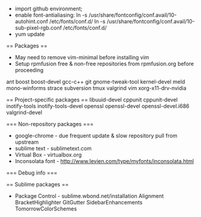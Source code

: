 * import github environment;
* enable font-antialiasing:
   ln -s /usr/share/fontconfig/conf.avail/10-autohint.conf /etc/fonts/conf.d/
   ln -s /usr/share/fontconfig/conf.avail/10-sub-pixel-rgb.conf /etc/fonts/conf.d/
* yum update

== Packages ==
* May need to remove vim-minimal before installing vim
* Setup rpmfusion free & non-free repositories from rpmfusion.org before proceeding

ant
boost boost-devel
gcc-c++
git
gnome-tweak-tool
kernel-devel
meld
mono-winforms
strace
subversion
tmux
valgrind
vim
xorg-x11-drv-nvidia

== Project-specific packages ==
libuuid-devel
cppunit cppunit-devel
inotify-tools inotify-tools-devel
openssl openssl-devel openssl-devel.i686
valgrind-devel


=== Non-repository packages ===
* google-chrome - due frequent update & slow repository pull from upstream
* sublime text - sublimetext.com 
* Virtual Box - virtualbox.org
* Inconsolata font - http://www.levien.com/type/myfonts/inconsolata.html


=== Debug info ===


== Sublime packages ==
* Package Control - sublime.wbond.net/installation
Alignment
BracketHighlighter
GitGutter
SidebarEnhancements
TomorrowColorSchemes
